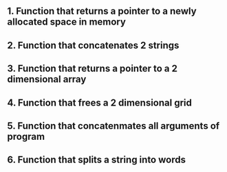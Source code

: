  ## 1. Function that returns a pointer to a newly allocated space in memory

## 2. Function that concatenates 2 strings

## 3. Function that returns a pointer to a 2 dimensional array

## 4. Function that frees a 2 dimensional grid

## 5. Function that concatenmates all arguments of program

## 6. Function that splits a string into words
